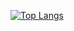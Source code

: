 [![Top Langs](https://github-readme-stats.vercel.app/api/top-langs/?username=Stasenko-Konstantin)](https://github.com/Stasenko-Konstantin)

